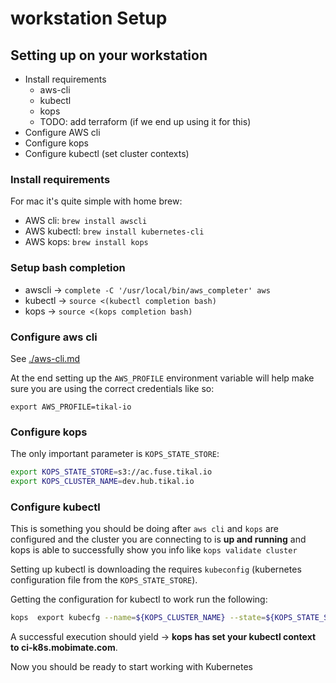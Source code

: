 # workstation Setup

## Setting up on your workstation

* Install requirements
  * aws-cli
  * kubectl
  * kops
  * TODO: add terraform (if we end up using it for this)
* Configure AWS cli
* Configure kops
* Configure kubectl (set cluster contexts)

### Install requirements
For mac it's quite simple with home brew:
* AWS cli:
  `brew install awscli`
* AWS kubectl:
  `brew install kubernetes-cli`
* AWS kops:
  `brew install kops`

### Setup bash completion
* awscli -> `complete -C '/usr/local/bin/aws_completer' aws`
* kubectl ->  `source <(kubectl completion bash)`
* kops -> `source <(kops completion bash)`

### Configure aws cli
See [./aws-cli.md](./aws-cli.md)

At the end setting up the `AWS_PROFILE` environment variable will help make sure you are using the correct credentials like so:

`export AWS_PROFILE=tikal-io`

### Configure kops

The only important parameter is `KOPS_STATE_STORE`:

```bash
export KOPS_STATE_STORE=s3://ac.fuse.tikal.io
export KOPS_CLUSTER_NAME=dev.hub.tikal.io
```

### Configure kubectl

This is something you should be doing after `aws cli` and `kops` are configured and the cluster you are connecting to is **up and running** and kops is able to successfully show you info like `kops validate cluster`

Setting up kubectl is downloading the requires `kubeconfig` (kubernetes configuration file from the `KOPS_STATE_STORE`).

Getting the configuration for kubectl to work run the following:

```bash
kops  export kubecfg --name=${KOPS_CLUSTER_NAME} --state=${KOPS_STATE_STORE}
```

A successful execution should yield -> **kops has set your kubectl context to ci-k8s.mobimate.com**.

Now you should be ready to start working with Kubernetes
